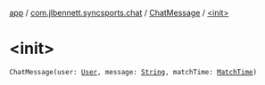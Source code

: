 [app](../../index.md) / [com.jlbennett.syncsports.chat](../index.md) / [ChatMessage](index.md) / [&lt;init&gt;](./-init-.md)

# &lt;init&gt;

`ChatMessage(user: `[`User`](../../com.jlbennett.syncsports.util/-user/index.md)`, message: `[`String`](https://kotlinlang.org/api/latest/jvm/stdlib/kotlin/-string/index.html)`, matchTime: `[`MatchTime`](../../com.jlbennett.syncsports.util/-match-time/index.md)`)`